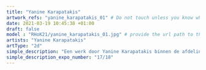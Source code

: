 ```yaml
---
title: "Yanine Karapatakis"
artwork_refs: "yanine_karapatakis_01" # Do not touch unless you know what you are doing
date: 2021-03-19 10:45:38 +01:00
draft: false
model : "RHoK21/yanine_karapatakis_01.jpg" # provide the url path to the model
artists: "Yanine Karapatakis"
artType: "2d"
simple_description: "Een werk door Yanine Karapatakis binnen de afdeling Tekenkunst.<br><br><br><br> Een project gerealiseerd door Dirk Derom in opdracht van het <a href='https://www.sdko.brussels'>SDKO</a> en met steun van de <a href='https://www.vgc.be/wie-zijn-wij/actief-beleid-brussel/onderwijs'>VGC</a>."
simple_description_expo_number: "17/18"
---
```

